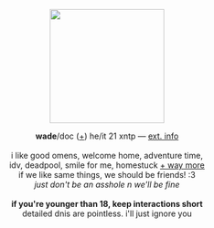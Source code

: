 <p align="center">
<img src="https://i.imgur.com/JZp4XoI.gif" width="200px">
</p>
<p align="center">
<b>wade</b>/doc (<a href="https://pronouns.cc/@deadpool">+</a>) he/it 21 xntp ― <a href="https://funny.straw.page/">ext. info</a>
<br><br>i like good omens, welcome home, adventure time,
<br>idv, deadpool, smile for me, homestuck <a href="https://rentry.co/-spiderman">+ way more</a>
<br>if we like same things, we should be friends! :3
<br><i>just don't be an asshole n we'll be fine</i>
<br><br><b>if you're younger than 18, keep interactions short</b>
<br>detailed dnis are pointless. i'll just ignore you
</p>
